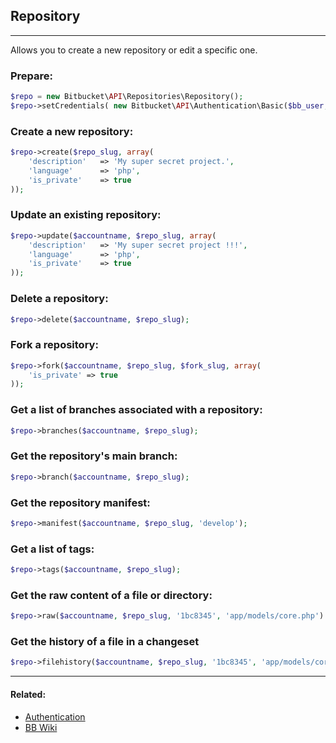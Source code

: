 ## Repository

----
Allows you to create a new repository or edit a specific one.

### Prepare:
```php
$repo = new Bitbucket\API\Repositories\Repository();
$repo->setCredentials( new Bitbucket\API\Authentication\Basic($bb_user, $bb_pass) );
```

### Create a new repository:
```php
$repo->create($repo_slug, array(
    'description'   => 'My super secret project.',
    'language'      => 'php',
    'is_private'    => true
));
```

### Update an existing repository:
```php
$repo->update($accountname, $repo_slug, array(
    'description'   => 'My super secret project !!!',
    'language'      => 'php',
    'is_private'    => true
));
```

### Delete a repository:
```php
$repo->delete($accountname, $repo_slug);
```

### Fork a repository:
```php
$repo->fork($accountname, $repo_slug, $fork_slug, array(
    'is_private' => true
));
```

### Get a list of branches associated with a repository:
```php
$repo->branches($accountname, $repo_slug);
```

### Get the repository's main branch:
```php
$repo->branch($accountname, $repo_slug);
```

### Get the repository manifest:
```php
$repo->manifest($accountname, $repo_slug, 'develop');
```

### Get a list of tags:
```php
$repo->tags($accountname, $repo_slug);
```

### Get the raw content of a file or directory:
```php
$repo->raw($accountname, $repo_slug, '1bc8345', 'app/models/core.php')
```

### Get the history of a file in a changeset
```php
$repo->filehistory($accountname, $repo_slug, '1bc8345', 'app/models/core.php')
```

----

#### Related:
  * [Authentication](../authentication.md)
  * [BB Wiki](https://confluence.atlassian.com/display/BITBUCKET/repository+Resource#repositoryResource-Overview)
